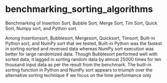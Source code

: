 # benchmarking_sorting_algorithms
Benchmarking of Insertion Sort, Bubble Sort, Merge Sort, Tim Sort, Quick Sort, Numpy sort, and Python sort.


Among Insertionsort, Bubblesort, Mergesort, Quicksort,
Timsort, Built-in Python sort, and NumPy sort that we
tested, Built-in Python was the fastest in sorting sorted and
reversed data whereas NumPy sort execution was better for
large randomized data. Though Bubblesort performed well
with sorted data, it lagged in sorting random data by almost
25000 times for ten thousand input data as per the result
from the benchmark. The built-in sorting function in Python
and NumPy sort appears to triumph over the alternative
sorting technique if we focus on the time performance only
